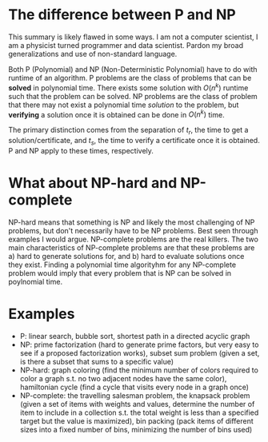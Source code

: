 # The difference between P and NP

This summary is likely flawed in some ways. I am not a computer scientist, I am a physicist turned programmer and data scientist. Pardon my broad generalizations and use of non-standard language.

Both P (Polynomial) and NP (Non-Deterministic Polynomial) have to do with runtime of an algorithm. P problems are the class of problems that can be **solved** in polynomial time. There exists some solution with $O(n^k)$ runtime such that the problem can be solved. NP problems are the class of problem that there may not exist a polynomial time _solution_ to the problem, but **verifying** a solution once it is obtained can be done in $O(n^k)$ time.

The primary distinction comes from the separation of $t_r$, the time to get a solution/certificate, and $t_s$, the time to verify a certificate once it is obtained. P and NP apply to these times, respectively. 

# What about NP-hard and NP-complete

NP-hard means that something is NP and likely the most challenging of NP problems, but don't necessarily have to be NP problems. Best seen through examples I would argue. NP-complete problems are the real killers. The two main characteristics of NP-complete problems are that these problems are a) hard to generate solutions for, and b) hard to evaluate solutions once they exist. Finding a polynomial time algorityhm for any NP-complete problem would imply that every problem that is NP can be solved in poylnomial time. 

# Examples

- P: linear search, bubble sort, shortest path in a directed acyclic graph
- NP: prime factorization (hard to generate prime factors, but very easy to see if a proposed factorization works), subset sum problem (given a set, is there a subset that sums to a specific value)
- NP-hard: graph coloring (find the minimum number of colors required to color a graph s.t. no two adjacent nodes have the same color), hamiltonian cycle (find a cycle that visits every node in a graph once)
- NP-complete: the travelling salesman problem, the knapsack problem (given a set of items with weights and values, determine the number of item to include in a collection s.t. the total weight is less than a specified target but the value is maximized), bin packing (pack items of different sizes into a fixed number of bins, minimizing the number of bins used)

